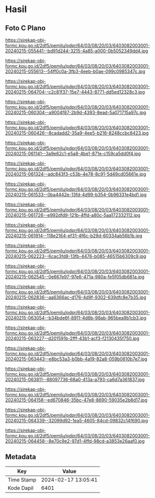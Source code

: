 # Hasil

## Foto C Plano

https://sirekap-obj-formc.kpu.go.id/2df5/pemilu/pdpr/64/03/08/20/03/6403082003001-20240215-055441--bd91d244-3215-4a85-a000-0b5052349dd4.jpg

https://sirekap-obj-formc.kpu.go.id/2df5/pemilu/pdpr/64/03/08/20/03/6403082003001-20240215-055613--54ff0c0a-3fb3-4eeb-b0ae-099c0985347c.jpg

https://sirekap-obj-formc.kpu.go.id/2df5/pemilu/pdpr/64/03/08/20/03/6403082003001-20240215-064704--c2c81f37-15e7-4443-8771-dd5ed12328c3.jpg

https://sirekap-obj-formc.kpu.go.id/2df5/pemilu/pdpr/64/03/08/20/03/6403082003001-20240215-060304--a9004f87-2b9d-4393-8ead-5a071715a97c.jpg

https://sirekap-obj-formc.kpu.go.id/2df5/pemilu/pdpr/64/03/08/20/03/6403082003001-20240215-060426--8cadadd2-35a9-4ee5-b216-8248ccbc8423.jpg

https://sirekap-obj-formc.kpu.go.id/2df5/pemilu/pdpr/64/03/08/20/03/6403082003001-20240215-061141--3a9e62c1-e5a8-4be1-871e-c159ca5dd0f4.jpg

https://sirekap-obj-formc.kpu.go.id/2df5/pemilu/pdpr/64/03/08/20/03/6403082003001-20240215-061324--adc843f3-c53b-4e78-8c91-5d49cd05661e.jpg

https://sirekap-obj-formc.kpu.go.id/2df5/pemilu/pdpr/64/03/08/20/03/6403082003001-20240215-061533--0ba4442e-13fd-4d99-b354-0b96331e4bd1.jpg

https://sirekap-obj-formc.kpu.go.id/2df5/pemilu/pdpr/64/03/08/20/03/6403082003001-20240215-061726--e992dfd9-121b-4ffd-a80c-5aa172332112.jpg

https://sirekap-obj-formc.kpu.go.id/2df5/pemilu/pdpr/64/03/08/20/03/6403082003001-20240215-061914--118e2164-ef31-4f6c-b29d-60334ab56b1b.jpg

https://sirekap-obj-formc.kpu.go.id/2df5/pemilu/pdpr/64/03/08/20/03/6403082003001-20240215-062223--6cac3fd8-13fb-4476-b085-46515b6309c9.jpg

https://sirekap-obj-formc.kpu.go.id/2df5/pemilu/pdpr/64/03/08/20/03/6403082003001-20240215-062545--0e667e97-97e6-471a-980a-fe5f05db681a.jpg

https://sirekap-obj-formc.kpu.go.id/2df5/pemilu/pdpr/64/03/08/20/03/6403082003001-20240215-062836--aa6366ac-d176-4d9f-9302-639dfc8e7b35.jpg

https://sirekap-obj-formc.kpu.go.id/2df5/pemilu/pdpr/64/03/08/20/03/6403082003001-20240215-063054--b34bde6f-8911-4d8b-98ab-965bea9b1cb3.jpg

https://sirekap-obj-formc.kpu.go.id/2df5/pemilu/pdpr/64/03/08/20/03/6403082003001-20240215-063227--d201591b-2fff-43b1-acf3-f2130435f750.jpg

https://sirekap-obj-formc.kpu.go.id/2df5/pemilu/pdpr/64/03/08/20/03/6403082003001-20240215-063443--e8bc53a3-b0bb-4a19-82a8-059b0610b7e7.jpg

https://sirekap-obj-formc.kpu.go.id/2df5/pemilu/pdpr/64/03/08/20/03/6403082003001-20240215-063811--88097736-68a0-413a-a793-ca6d7a361837.jpg

https://sirekap-obj-formc.kpu.go.id/2df5/pemilu/pdpr/64/03/08/20/03/6403082003001-20240215-064158--ed670846-35bc-47e8-8690-59035e2b8d17.jpg

https://sirekap-obj-formc.kpu.go.id/2df5/pemilu/pdpr/64/03/08/20/03/6403082003001-20240215-064339--32099d92-1ea5-4605-84cd-09832c14f690.jpg

https://sirekap-obj-formc.kpu.go.id/2df5/pemilu/pdpr/64/03/08/20/03/6403082003001-20240215-064458--8e70c9e2-97d1-4ffd-98cd-a3853e26aaf0.jpg


## Metadata

| Key        | Value               |
| ---------- | ------------------- |
| Time Stamp | 2024-02-17 13:05:41 |
| Kode Dapil | 6401                |



